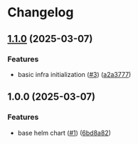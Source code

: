# Changelog

## [1.1.0](https://github.com/angelvargass/go-api-infra/compare/v1.0.0...v1.1.0) (2025-03-07)


### Features

* basic infra initialization ([#3](https://github.com/angelvargass/go-api-infra/issues/3)) ([a2a3777](https://github.com/angelvargass/go-api-infra/commit/a2a3777d8671de37a9ce0928b3f84745f3c476ae))

## 1.0.0 (2025-03-07)


### Features

* base helm chart ([#1](https://github.com/angelvargass/go-api-infra/issues/1)) ([6bd8a82](https://github.com/angelvargass/go-api-infra/commit/6bd8a8211797360441bdcb530608cba96a795966))
